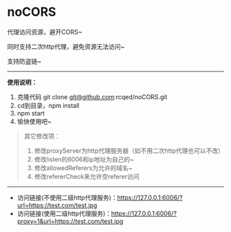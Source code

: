 # noCORS

代理访问资源，避开CORS~

同时支持二次http代理，避免资源无法访问~

支持防盗链~

---

**使用说明：**

1. 克隆代码 git clone git@github.com:rcqed/noCORS.git
2. cd到目录，npm install
3. npm start
4. 愉快使用吧~

> 其它修改项：
>
> 1. 修改proxyServer为http代理服务器（如不用二次http代理也可以不改）
> 2. 修改listen的6006和ip地址为自己的~
> 3. 修改allowedReferers为允许的域名~
> 4. 修改refererCheck来允许空referer访问

---

- 访问链接(不使用二级http代理服务)：https://127.0.0.1:6006/?url=https://test.com/test.jpg
- 访问链接(使用二级http代理服务)：https://127.0.0.1:6006/?proxy=1&url=https://test.com/test.jpg

